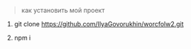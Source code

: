 > как установить мой проект 

1. git clone https://github.com/IlyaGovorukhin/worcfolw2.git

2. npm i
